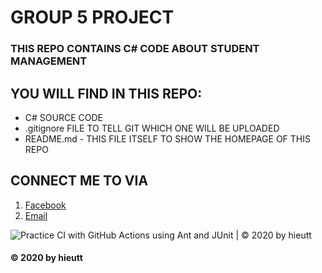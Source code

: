 # GROUP 5 PROJECT

### THIS REPO CONTAINS C# CODE ABOUT STUDENT MANAGEMENT

## YOU WILL FIND IN THIS REPO:
* C# SOURCE CODE
* .gitignore FILE TO TELL GIT WHICH ONE WILL BE UPLOADED
* README.md - THIS FILE ITSELF TO SHOW THE HOMEPAGE OF THIS REPO

## CONNECT ME TO VIA
1. [Facebook](http://facebook.com/trantronghieu9999)
2. [Email](mailto:tronghieu6666@gmail.com)

![Practice CI with GitHub Actions using Ant and JUnit | © 2020 by hieutt](https://github.com/hieuttblackpink/math-util/workflows/Practice%20CI%20with%20GitHub%20Actions%20using%20Ant%20and%20JUnit%20%7C%20%C2%A9%202020%20by%20hieutt/badge.svg)

#### © 2020 by hieutt
